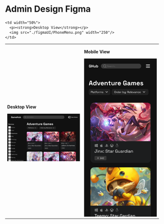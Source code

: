 # Admin Design Figma

<table>
  <tr>
    <td width="50%">
      <p><strong>Desktop View</strong></p>
      <img src="./figmaUI/Desktop tablet.jpg" width="500"/>
    </td>
    <td width="50%">
      <p><strong>Mobile View</strong></p>
      <img src="./figmaUI/Phone.png" width="250"/>
    </td>
  </tr>
  
  <tr>
 
    <td width="50%">
      <p><strong>Desktop View</strong></p>
      <img src="./figmaUI/PhoneMenu.png" width="250"/>
    </td>

  </tr>
  
  
</table>
